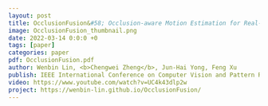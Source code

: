 ```yaml
---
layout: post
title: OcclusionFusion&#58; Occlusion-aware Motion Estimation for Real-time Dynamic 3D Reconstruction
image: OcclusionFusion_thumbnail.png
date: 2022-03-14 0:0:0 +0
tags: [paper]
categories: paper
pdf: OcclusionFusion.pdf
author: Wenbin Lin, <b>Chengwei Zheng</b>, Jun-Hai Yong, Feng Xu
publish: IEEE International Conference on Computer Vision and Pattern Recognition (CVPR), 2022
video: https://www.youtube.com/watch?v=UC4k43dlp2w
project: https://wenbin-lin.github.io/OcclusionFusion/
---
```

